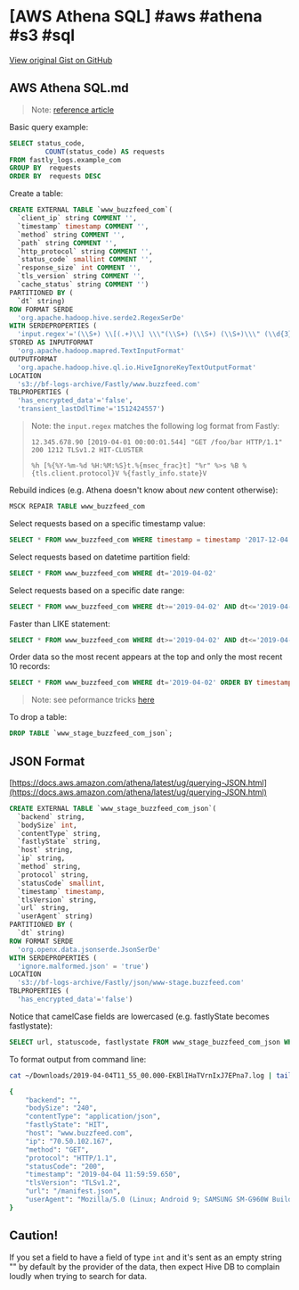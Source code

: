 # [AWS Athena SQL] #aws #athena #s3 #sql

[View original Gist on GitHub](https://gist.github.com/Integralist/e73a5f698058493e25eb301c4bcbf972)

## AWS Athena SQL.md

> Note: [reference article](https://medium.com/@samparkinson_/query-fastly-logs-using-amazon-athena-f262bc58d27c)

Basic query example:

```sql
SELECT status_code,
         COUNT(status_code) AS requests
FROM fastly_logs.example_com
GROUP BY  requests
ORDER BY  requests DESC
```

Create a table:

```sql
CREATE EXTERNAL TABLE `www_buzzfeed_com`(
  `client_ip` string COMMENT '', 
  `timestamp` timestamp COMMENT '', 
  `method` string COMMENT '', 
  `path` string COMMENT '', 
  `http_protocol` string COMMENT '', 
  `status_code` smallint COMMENT '', 
  `response_size` int COMMENT '', 
  `tls_version` string COMMENT '', 
  `cache_status` string COMMENT '')
PARTITIONED BY ( 
  `dt` string)
ROW FORMAT SERDE 
  'org.apache.hadoop.hive.serde2.RegexSerDe' 
WITH SERDEPROPERTIES ( 
  'input.regex'='(\\S+) \\[(.+)\\] \\\"(\\S+) (\\S+) (\\S+)\\\" (\\d{3}) (\\d+) (\\S+) (\\S+)$') 
STORED AS INPUTFORMAT 
  'org.apache.hadoop.mapred.TextInputFormat' 
OUTPUTFORMAT 
  'org.apache.hadoop.hive.ql.io.HiveIgnoreKeyTextOutputFormat'
LOCATION
  's3://bf-logs-archive/Fastly/www.buzzfeed.com'
TBLPROPERTIES (
  'has_encrypted_data'='false', 
  'transient_lastDdlTime'='1512424557')
```

> Note: the `input.regex` matches the following log format from Fastly:
>
> ```12.345.678.90 [2019-04-01 00:00:01.544] "GET /foo/bar HTTP/1.1" 200 1212 TLSv1.2 HIT-CLUSTER```
>
> ```%h [%{%Y-%m-%d %H:%M:%S}t.%{msec_frac}t] "%r" %>s %B %{tls.client.protocol}V %{fastly_info.state}V```

Rebuild indices (e.g. Athena doesn't know about _new_ content otherwise):


```sql
MSCK REPAIR TABLE www_buzzfeed_com
```

Select requests based on a specific timestamp value:

```sql
SELECT * FROM www_buzzfeed_com WHERE timestamp = timestamp '2017-12-04 21:50:01.646' AND cache_status LIKE 'HIT%'
```

Select requests based on datetime partition field:

```sql
SELECT * FROM www_buzzfeed_com WHERE dt='2019-04-02'
```

Select requests based on a specific date range:

```sql
SELECT * FROM www_buzzfeed_com WHERE dt>='2019-04-02' AND dt<='2019-04-03' AND cache_status LIKE 'MISS%'
```

Faster than LIKE statement:

```sql
SELECT * FROM www_buzzfeed_com WHERE dt>='2019-04-02' AND dt<='2019-04-03' AND regexp_like(cache_status, '^(MISS|PASS)')
```

Order data so the most recent appears at the top and only the most recent 10 records:

```sql
SELECT * FROM www_buzzfeed_com WHERE dt='2019-04-02' ORDER BY timestamp DESC limit 10
```

> Note: see peformance tricks [here](https://aws.amazon.com/blogs/big-data/top-10-performance-tuning-tips-for-amazon-athena/)

To drop a table:

```sql
DROP TABLE `www_stage_buzzfeed_com_json`;
```

## JSON Format

[https://docs.aws.amazon.com/athena/latest/ug/querying-JSON.html](https://docs.aws.amazon.com/athena/latest/ug/querying-JSON.html)

```sql
CREATE EXTERNAL TABLE `www_stage_buzzfeed_com_json`(
  `backend` string,
  `bodySize` int,
  `contentType` string,
  `fastlyState` string,
  `host` string,
  `ip` string,
  `method` string,
  `protocol` string,
  `statusCode` smallint,
  `timestamp` timestamp,
  `tlsVersion` string,
  `url` string,
  `userAgent` string)
PARTITIONED BY ( 
  `dt` string)
ROW FORMAT SERDE 
  'org.openx.data.jsonserde.JsonSerDe'
WITH SERDEPROPERTIES (
  'ignore.malformed.json' = 'true')
LOCATION
  's3://bf-logs-archive/Fastly/json/www-stage.buzzfeed.com'
TBLPROPERTIES (
  'has_encrypted_data'='false')
```

Notice that camelCase fields are lowercased (e.g. fastlyState becomes fastlystate):

```sql
SELECT url, statuscode, fastlystate FROM www_stage_buzzfeed_com_json WHERE dt='2019-04-04' AND backend = '' ORDER BY timestamp DESC LIMIT 10
```

To format output from command line:

```bash
cat ~/Downloads/2019-04-04T11_55_00.000-EKBlIHaTVrnIxJ7EPna7.log | tail -n 1 | python -m json.tool

{
    "backend": "",
    "bodySize": "240",
    "contentType": "application/json",
    "fastlyState": "HIT",
    "host": "www.buzzfeed.com",
    "ip": "70.50.102.167",
    "method": "GET",
    "protocol": "HTTP/1.1",
    "statusCode": "200",
    "timestamp": "2019-04-04 11:59:59.650",
    "tlsVersion": "TLSv1.2",
    "url": "/manifest.json",
    "userAgent": "Mozilla/5.0 (Linux; Android 9; SAMSUNG SM-G960W Build/PPR1.180610.011) AppleWebKit/537.36 (KHTML, like Gecko) SamsungBrowser/9.2 Chrome/67.0.3396.87 Mobile Safari/537.36"
}
```

## Caution!

If you set a field to have a field of type `int` and it's sent as an empty string "" by default by the provider of the data, then expect Hive DB to complain loudly when trying to search for data.

